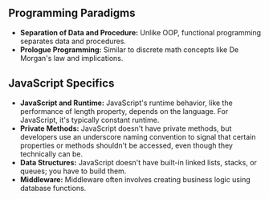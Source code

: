 



## Programming Paradigms



- **Separation of Data and Procedure:** Unlike OOP, functional programming separates data and procedures.
- **Prologue Programming:** Similar to discrete math concepts like De Morgan's law and implications.


## JavaScript Specifics

- **JavaScript and Runtime:** JavaScript's runtime behavior, like the performance of length property, depends on the language. For JavaScript, it's typically constant runtime.
- **Private Methods:** JavaScript doesn't have private methods, but developers use an underscore naming convention to signal that certain properties or methods shouldn't be accessed, even though they technically can be.
- **Data Structures:** JavaScript doesn't have built-in linked lists, stacks, or queues; you have to build them.
- **Middleware:** Middleware often involves creating business logic using database functions.


